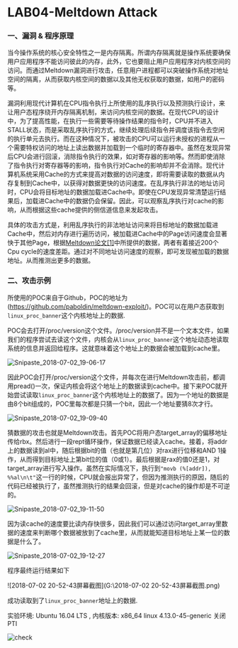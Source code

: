 # LAB04-Meltdown Attack

### 一、漏洞 & 程序原理

当今操作系统的核心安全特性之一是内存隔离。所谓内存隔离就是操作系统要确保用户应用程序不能访问彼此的内存，此外，它也要阻止用户应用程序对内核空间的访问。而通过Meltdown漏洞进行攻击，任意用户进程都可以突破操作系统对地址空间的隔离，从而获取内核空间的数据以及其他无权获取的数据，如用户的密码等。

漏洞利用现代计算机在CPU指令执行上所使用的乱序执行以及预测执行设计，来让用户态程序绕开内存隔离机制，来访问内核空间的数据。在现代CPU的设计中，为了提高性能，在执行一些需要等待操作结果的指令时，CPU并不进入STALL状态，而是采取乱序执行的方式，继续处理后续指令并调度该指令去空闲的执行单元去执行。而在这种情况下，被攻击的CPU可以运行未授权的进程从一个需要特权访问的地址上读出数据并加载到一个临时的寄存器中。虽然在发现异常后CPU会进行回滚，消除指令执行的效果，如对寄存器的影响等。然而即使消除了指令执行对寄存器等的影响，指令执行对Cache的影响却并不会消除。现代计算机系统采用Cache的方式来提高对数据的访问速度，即将需要读取的数据从内存复制到Cache中，以获得对数据更快的访问速度。在乱序执行非法的地址访问时，CPU会将目标地址的数据加载进Cache中。即使在CPU发现异常清楚运行结果后，加载进Cache中的数据仍会保留。因此，可以观察乱序执行对cache的影响，从而根据这些cache提供的侧信道信息来发起攻击。

具体的攻击方式是，利用乱序执行的非法地址访问来将目标地址的数据加载进Cache中，然后对内存进行遍历访问，被加载进Cache中的Page访问速度会显著快于其他Page，根据[Meltdown论文[1]](https://meltdownattack.com/meltdown.pdf)中所提供的数据，两者有着接近200个Cpu cycle的速度差距。通过对不同地址访问速度的观察，即可发现被加载的数据地址。从而推测出更多的数据。

### 二、攻击示例

所使用的POC来自于Github，POC的地址为(https://github.com/paboldin/meltdown-exploit/)。POC可以在用户态获取到`linux_proc_banner`这个内核地址上的数据.

POC会去打开/proc/version这个文件。/proc/version并不是一个文本文件，如果我们的程序尝试去读这个文件，内核会从`linux_proc_banner`这个地址动态地读取系统的信息并返回给程序。这就意味着这个地址上的数据会被加载到cache里。

![Snipaste_2018-07-02_19-06-17](C:\Users\Mingx\Desktop\Snipaste_2018-07-02_19-06-17.png)

因此POC会打开/proc/version这个文件，并每次在进行Meltdown攻击前，都调用pread()一次，保证内核会将这个地址上的数据读到cache中。接下来POC就开始尝试读取`linux_proc_banner`这个内核地址上的数据了。因为一个地址的数据是由8个bit组成的，POC里每次都是只猜一个bit，因此一个地址要猜8次才行。

![Snipaste_2018-07-02_19-09-40](C:\Users\Mingx\Desktop\Snipaste_2018-07-02_19-09-40.png)

猜数据的攻击也就是Meltdown攻击。首先POC将用户态target_array的偏移地址传给rbx。然后进行一段rept循环操作，保证数据已经读入cache。接着，将addr上的数据读到al中，随后根据bit的值（也就是第几位）对rax进行位移和AND 1操作，从而得到目标地址上第bit位的值（0或1）。最后根据是rax的值0还是1，对target_array进行写入操作。虽然在实际情况下，执行到`"movb (%[addr]), %%al\n\t"`这一行的时候，CPU就会报出异常了，但因为推测执行的原因，随后的代码已经被执行了，虽然推测执行的结果会回滚，但是对cache的操作却是不可逆的。

![Snipaste_2018-07-02_19-11-50](C:\Users\Mingx\Desktop\Snipaste_2018-07-02_19-11-50.png)

因为读cache的速度要比读内存快很多，因此我们可以通过访问target_array里数据的速度来判断哪个数据被放到了cache里，从而就能知道目标地址上某一位的数据是什么了。

![Snipaste_2018-07-02_19-12-27](C:\Users\Mingx\Desktop\Snipaste_2018-07-02_19-12-27.png)

程序最终运行结果如下

![2018-07-02 20-52-43屏幕截图](G:\2018-07-02 20-52-43屏幕截图.png)

成功读取到了`linux_proc_banner`地址上的数据.



实验环境: Ubuntu 16.04 LTS , 内核版本: x86_64 linux 4.13.0-45-generic 关闭PTI

![check](C:\Users\Mingx\Desktop\check.png)